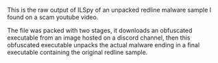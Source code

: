 This is the raw output of ILSpy of an unpacked redline malware sample I found on a scam youtube video.

The file was packed with two stages, it downloads an obfuscated executable from an image hosted on a discord channel,
then this obfuscated executable unpacks the actual malware  ending in a final executable containing the original redline sample.
